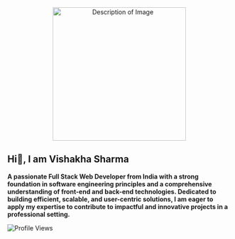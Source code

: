 <div align="center">
  <img src="![girl codes](https://github.com/user-attachments/assets/3efc8d4d-679d-453f-bd9a-f1fb0d4ab98a)" alt="Description of Image" width="300"/>
</div>


## Hi👋, I am Vishakha Sharma


**A passionate Full Stack Web Developer from India with a strong foundation in software engineering principles and a comprehensive understanding of front-end and back-end technologies. Dedicated to building efficient, scalable, and user-centric solutions, I am eager to apply my expertise to contribute to impactful and innovative projects in a professional setting.**

![Profile Views](https://komarev.com/ghpvc/?username=Vish-Sharma&color=blue)

<!--
**Vish-Sharma07/Vish-Sharma07** is a ✨ _special_ ✨ repository because its `README.md` (this file) appears on your GitHub profile.


- 🔭 I’m currently working on ...
- 🌱 I’m currently learning ...
- 👯 I’m looking to collaborate on ...
- 🤔 I’m looking for help with ...
- 💬 Ask me about ...
- 📫 How to reach me: ...
- 😄 Pronouns: ...
- ⚡ Fun fact: ...
-->
